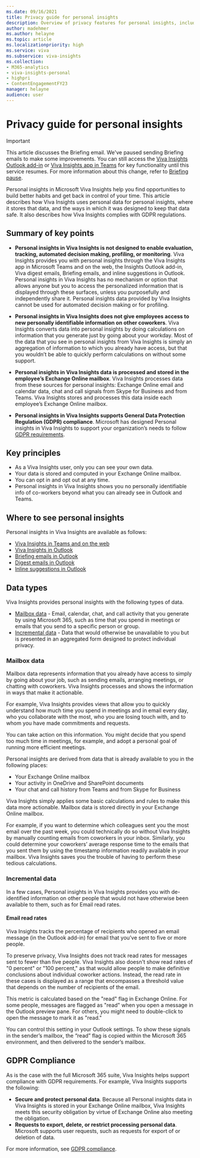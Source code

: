 ```yaml
---
ms.date: 09/16/2021
title: Privacy guide for personal insights
description: Overview of privacy features for personal insights, including info about data de-identification and privacy, minimum group size for reporting, admin settings, and users in sensitive roles
author: madehmer
ms.author: helayne
ms.topic: article
ms.localizationpriority: high
ms.service: viva 
ms.subservice: viva-insights 
ms.collection: 
- M365-analytics
- viva-insights-personal
- highpri
- ContentEngagementFY23
manager: helayne
audience: user
---
```


# Privacy guide for personal insights

>[!Important]
>This article discusses the Briefing email. We've paused sending Briefing emails to make some improvements. You can still access the [Viva Insights Outlook add-in](../use/add-in.md) or [Viva Insights app in Teams](../teams/viva-teams-app.md) for key functionality until this service resumes. For more information about this change, refer to [Briefing pause](../reference/briefing-pause.md).

Personal insights in Microsoft Viva Insights help you find opportunities to build better habits and get back in control of your time. This article describes how Viva Insights uses personal data for personal insights, where it stores that data, and the ways in which it was designed to keep that data safe. It also describes how Viva Insights complies with GDPR regulations.

## Summary of key points

* **Personal insights in Viva Insights is not designed to enable evaluation, tracking, automated decision making, profiling, or monitoring**. Viva Insights provides you with personal insights through the Viva Insights app in Microsoft Teams and on the web, the Insights Outlook add-in, Viva digest emails, Briefing emails, and inline suggestions in Outlook. Personal insights in Viva Insights has no mechanism or option that allows anyone but you to access the personalized information that is displayed through these surfaces, unless you purposefully and independently share it. Personal insights data provided by Viva Insights cannot be used for automated decision making or for profiling.

* **Personal insights in Viva Insights does not give employees access to new personally identifiable information on other coworkers**. Viva Insights converts data into personal insights by doing calculations on information that you generate just by going about your workday. Most of the data that you see in personal insights from Viva Insights is simply an aggregation of information to which you already have access, but that you wouldn’t be able to quickly perform calculations on without some support.
* **Personal insights in Viva Insights data is processed and stored in the employee’s Exchange Online mailbox**. Viva Insights processes data from these sources for personal insights: Exchange Online email and calendar data, chat and call signals from Skype for Business and from Teams. Viva Insights stores and processes this data inside each employee’s Exchange Online mailbox.
* **Personal insights in Viva Insights supports General Data Protection Regulation (GDPR) compliance**. Microsoft has designed Personal insights in Viva Insights to support your organization’s needs to follow [GDPR requirements](https://www.microsoft.com/trustCenter/privacy/gdpr).

## Key principles

* As a Viva Insights user, only you can see your own data.
* Your data is stored and computed in your Exchange Online mailbox.
* You can opt in and opt out at any time.
* Personal insights in Viva Insights shows you no personally identifiable info of co-workers beyond what you can already see in Outlook and Teams.

## Where to see personal insights

Personal insights in Viva Insights are available as follows:

* [Viva Insights in Teams and on the web](../teams/viva-insights-home.md)
* [Viva Insights in Outlook](../use/add-in.md)
* [Briefing emails in Outlook](../Briefing/be-overview.md)
* [Digest emails in Outlook](../use/email-digests-3.md)
* [Inline suggestions in Outlook](../use/mya-notifications.md)

## Data types

Viva Insights provides personal insights with the following types of data.

* [Mailbox data](#mailbox-data) - Email, calendar, chat, and call activity that you generate by using Microsoft 365, such as time that you spend in meetings or emails that you send to a specific person or group.
* [Incremental data](#incremental-data) - Data that would otherwise be unavailable to you but is presented in an aggregated form designed to protect individual privacy.

### Mailbox data

Mailbox data represents information that you already have access to simply by going about your job, such as sending emails, arranging meetings, or chatting with coworkers. Viva Insights processes and shows the information in ways that make it actionable.

For example, Viva Insights provides views that allow you to quickly understand how much time you spend in meetings and in email every day, who you collaborate with the most, who you are losing touch with, and to whom you have made commitments and requests.

You can take action on this information. You might decide that you spend too much time in meetings, for example, and adopt a personal goal of running more efficient meetings.

Personal insights are derived from data that is already available to you in the following places:

* Your Exchange Online mailbox
* Your activity in OneDrive and SharePoint documents
* Your chat and call history from Teams and from Skype for Business

Viva Insights simply applies some basic calculations and rules to make this data more actionable. Mailbox data is stored directly in your Exchange Online mailbox.

For example, if you want to determine which colleagues sent you the most email over the past week, you could technically do so without Viva Insights by manually counting emails from coworkers in your inbox. Similarly, you could determine your coworkers’ average response time to the emails that you sent them by using the timestamp information readily available in your mailbox. Viva Insights saves you the trouble of having to perform these tedious calculations.

### Incremental data

In a few cases, Personal insights in Viva Insights provides you with de-identified information on other people that would not have otherwise been available to them, such as for Email read rates.

#### Email read rates

Viva Insights tracks the percentage of recipients who opened an email message (in the Outlook add-in) for email that you’ve sent to five or more people.

To preserve privacy, Viva Insights does not track read rates for messages sent to fewer than five people. Viva Insights also doesn't show read rates of "0 percent" or "100 percent," as that would allow people to make definitive conclusions about individual coworker actions. Instead, the read rate in these cases is displayed as a range that encompasses a threshold value that depends on the number of recipients of the email.

This metric is calculated based on the "read" flag in Exchange Online. For some people, messages are flagged as "read" when you open a message in the Outlook preview pane. For others, you might need to double-click to open the message to mark it as "read."

You can control this setting in your Outlook settings. To show these signals in the sender’s mailbox, the “read” flag is copied within the Microsoft 365 environment, and then delivered to the sender’s mailbox.

## GDPR Compliance

As is the case with the full Microsoft 365 suite, Viva Insights helps support compliance with GDPR requirements. For example, Viva Insights supports the following:

* **Secure and protect personal data**. Because all Personal insights data in Viva Insights is stored in your Exchange Online mailbox, Viva Insights meets this security obligation by virtue of Exchange Online also meeting the obligation.
* **Requests to export, delete, or restrict processing personal data**. Microsoft supports user requests, such as requests for export of or deletion of data.

For more information, see [GDPR compliance](https://www.microsoft.com/trustCenter/privacy/gdpr).

